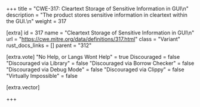 +++
title = "CWE-317: Cleartext Storage of Sensitive Information in GUI\n"
description = "The product stores sensitive information in cleartext within the GUI.\n"
weight = 317

[extra]
id = 317
name = "Cleartext Storage of Sensitive Information in GUI\n"
url = "https://cwe.mitre.org/data/definitions/317.html"
class = "Variant"
rust_docs_links = []
parent = "312"

[extra.vote]
"No Help, or Langs Wont Help" = true
Discouraged = false
"Discouraged via Library" = false
"Discouraged via Borrow Checker" = false
"Discouraged via Debug Mode" = false
"Discouraged via Clippy" = false
"Virtually Impossible" = false

[extra.vector]

+++